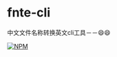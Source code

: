 # fnte-cli
中文文件名称转换英文cli工具－－😄😄

[![NPM](https://nodei.co/npm/fnte-cli.png)](https://nodei.co/npm/fnte-cli/)
